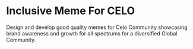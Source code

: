 # Inclusive Meme For CELO
Design and develop good quality memes for Celo Community showcasing brand awareness and growth for all spectrums for a diversified Global Community.
